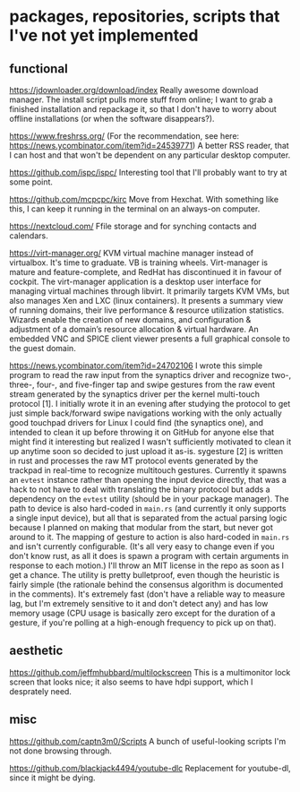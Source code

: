 # packages, repositories, scripts that I've not yet implemented

## functional

https://jdownloader.org/download/index Really awesome download manager. The install script pulls more stuff from online; I want to grab a finished installation and repackage it, so that I don't have to worry about offline installations (or when the software disappears?).

https://www.freshrss.org/ (For the recommendation, see here: https://news.ycombinator.com/item?id=24539771) A better RSS reader, that I can host and that won't be dependent on any particular desktop computer.

https://github.com/ispc/ispc/ Interesting tool that I'll probably want to try at some point.

https://github.com/mcpcpc/kirc Move from Hexchat. With something like this, I can keep it running in the terminal on an always-on computer.

https://nextcloud.com/ Ffile storage and for synching contacts and calendars.

https://virt-manager.org/ KVM virtual machine manager instead of virtualbox. It's time to graduate. VB is training wheels. Virt-manager is mature and feature-complete, and RedHat has discontinued it in favour of cockpit. The virt-manager application is a desktop user interface for managing virtual machines through libvirt. It primarily targets KVM VMs, but also manages Xen and LXC (linux containers). It presents a summary view of running domains, their live performance & resource utilization statistics. Wizards enable the creation of new domains, and configuration & adjustment of a domain’s resource allocation & virtual hardware. An embedded VNC and SPICE client viewer presents a full graphical console to the guest domain.

https://news.ycombinator.com/item?id=24702106 I wrote this simple program to read the raw input from the synaptics driver and recognize two-, three-, four-, and five-finger tap and swipe gestures from the raw event stream generated by the synaptics driver per the kernel multi-touch protocol [1]. I initially wrote it in an evening after studying the protocol to get just simple back/forward swipe navigations working with the only actually good touchpad drivers for Linux I could find (the synaptics one), and intended to clean it up before throwing it on GitHub for anyone else that might find it interesting but realized I wasn't sufficiently motivated to clean it up anytime soon so decided to just upload it as-is.  sygesture [2] is written in rust and processes the raw MT protocol events generated by the trackpad in real-time to recognize multitouch gestures. Currently it spawns an `evtest` instance rather than opening the input device directly, that was a hack to not have to deal with translating the binary protocol but adds a dependency on the `evtest` utility (should be in your package manager). The path to device is also hard-coded in `main.rs` (and currently it only supports a single input device), but all that is separated from the actual parsing logic because I planned on making that modular from the start, but never got around to it. The mapping of gesture to action is also hard-coded in `main.rs` and isn't currently configurable. (It's all very easy to change even if you don't know rust, as all it does is spawn a program with certain arguments in response to each motion.) I'll throw an MIT license in the repo as soon as I get a chance. The utility is pretty bulletproof, even though the heuristic is fairly simple (the rationale behind the consensus algorithm is documented in the comments). It's extremely fast (don't have a reliable way to measure lag, but I'm extremely sensitive to it and don't detect any) and has low memory usage (CPU usage is basically zero except for the duration of a gesture, if you're polling at a high-enough frequency to pick up on that).

## aesthetic

https://github.com/jeffmhubbard/multilockscreen This is a multimonitor lock screen that looks nice; it also seems to have hdpi support, which I desprately need. 

## misc

https://github.com/captn3m0/Scripts A bunch of useful-looking scripts I'm not done browsing through.

https://github.com/blackjack4494/youtube-dlc Replacement for youtube-dl, since it might be dying.
